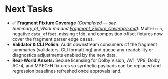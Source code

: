 # Next Tasks

- ✅ **Fragment Fixture Coverage** _(Completed — see Summary_of_Work.md and [Fragment_Fixture_Coverage.md](Fragment_Fixture_Coverage.md))_: Multi-`trun`, negative `data_offset`, missing `tfdt`, and composition offset fixtures now cover the fragment parser edge cases.
- **Validator & CLI Polish:** Audit downstream consumers of the fragment summaries (validators, CLI formatting) and queue any readability or diagnostics adjustments enabled by the new data.
- **Real-World Assets:** Secure licensing for Dolby Vision, AV1, VP9, Dolby AC-4, and MPEG-H fixtures so synthetic payloads can be replaced and regression baselines refreshed once approvals land.
